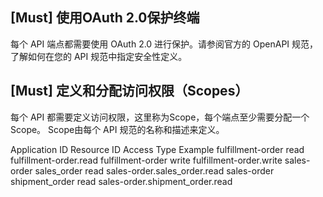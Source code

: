 ## [Must] 使用OAuth 2.0保护终端
每个 API 端点都需要使用 OAuth 2.0 进行保护。请参阅官方的 OpenAPI 规范，了解如何在您的 API 规范中指定安全性定义。

## [Must] 定义和分配访问权限（Scopes）
每个 API 都需要定义访问权限，这里称为Scope，每个端点至少需要分配一个Scope。 Scope由每个 API 规范的名称和描述来定义。



Application IDResource IDAccess TypeExamplefulfillment-orderreadfulfillment-order.readfulfillment-orderwritefulfillment-order.writesales-ordersales_orderreadsales-order.sales_order.readsales-ordershipment_orderreadsales-order.shipment_order.read





